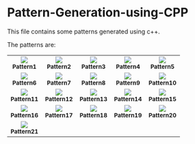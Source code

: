 # Pattern-Generation-using-CPP
This file contains some patterns generated using c++.

The patterns are:

<table>
    <tbody>
        <tr>
            <td align = "center">
                <img src = "https://static.takeuforward.org/wp/uploads/2022/08/P1.png">
                <br>
                <sub><b>Pattern1</b></sub>
            </td>
            <td align = "center">
                <img src = "https://static.takeuforward.org/wp/uploads/2022/08/P2.png">
                <br>
                <sub><b>Pattern2</b></sub>
            </td>
            <td align = "center">
                <img src = "https://static.takeuforward.org/wp/uploads/2022/08/P3.png">
                <br>
                <sub><b>Pattern3</b></sub>
            </td>
            <td align = "center">
                <img src = "https://static.takeuforward.org/wp/uploads/2022/08/P4.png">
                <br>
                <sub><b>Pattern4</b></sub>
            </td>
            <td align = "center">
                <img src = "https://static.takeuforward.org/wp/uploads/2022/08/P5.png">
                <br>
                <sub><b>Pattern5</b></sub>
            </td>
        </tr>
        <tr>
            <td align = "center">
                <img src = "https://static.takeuforward.org/wp/uploads/2022/08/P6.png">
                <br>
                <sub><b>Pattern6</b></sub>
            </td>
            <td align = "center">
                <img src = "https://static.takeuforward.org/wp/uploads/2022/08/P7.png">
                <br>
                <sub><b>Pattern7</b></sub>
            </td> 
            <td align = "center">
                <img src = "https://static.takeuforward.org/wp/uploads/2022/08/P8.png">
                <br>
                <sub><b>Pattern8</b></sub>
            </td>
            <td align = "center">
                <img src = "https://static.takeuforward.org/wp/uploads/2022/08/P9.png">
                <br>
                <sub><b>Pattern9</b></sub>
            </td> 
            <td align = "center">
                <img src = "https://static.takeuforward.org/wp/uploads/2022/08/P10.png">
                <br>
                <sub><b>Pattern10</b></sub>
            </td> 
        </tr>
        <tr>
            <td align = "center">
                <img src = "https://static.takeuforward.org/wp/uploads/2022/08/P11.png">
                <br>
                <sub><b>Pattern11</b></sub>
            </td> 
            <td align = "center">
                <img src = "https://static.takeuforward.org/wp/uploads/2022/08/P12.png">
                <br>
                <sub><b>Pattern12</b></sub>
            </td> 
            <td align = "center">
                <img src = "https://static.takeuforward.org/wp/uploads/2022/08/P13.png">
                <br>
                <sub><b>Pattern13</b></sub>
            </td> 
            <td align = "center">
                <img src = "https://static.takeuforward.org/wp/uploads/2022/08/P14.png">
                <br>
                <sub><b>Pattern14</b></sub>
            </td>
            <td align = "center">
                <img src = "https://static.takeuforward.org/wp/uploads/2022/08/P15.png">
                <br>
                <sub><b>Pattern15</b></sub>
            </td> 
        </tr>
        <tr>
            <td align = "center">
                <img src = "https://static.takeuforward.org/wp/uploads/2022/08/P16.png">
                <br>
                <sub><b>Pattern16</b></sub>
            </td>
            <td align = "center">
                <img src = "https://static.takeuforward.org/wp/uploads/2022/08/P17.png">
                <br>
                <sub><b>Pattern17</b></sub>
            </td>
            <td align = "center">
                <img src = "https://static.takeuforward.org/wp/uploads/2022/08/P18.png">
                <br>
                <sub><b>Pattern18</b></sub>
            </td>
            <td align = "center">
                <img src = "https://static.takeuforward.org/wp/uploads/2022/08/P19.png">
                <br>
                <sub><b>Pattern19</b></sub>
            </td>
            <td align = "center">
                <img src = "https://static.takeuforward.org/wp/uploads/2022/08/P20.png">
                <br>
                <sub><b>Pattern20</b></sub>
            </td>
        </tr>
        <tr>
            <td align = "center">
                <img src = "https://static.takeuforward.org/wp/uploads/2022/08/P21.png">
                <br>
                <sub><b>Pattern21</b></sub>
            </td>
        </tr>
    </tbody>
</table>